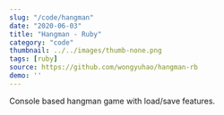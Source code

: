 ```yaml
---
slug: "/code/hangman"
date: "2020-06-03"
title: "Hangman - Ruby"
category: "code"
thumbnail: ../../images/thumb-none.png
tags: [ruby]
source: https://github.com/wongyuhao/hangman-rb
demo: ''
---
```


Console based hangman game with load/save features.